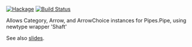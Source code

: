 [![Hackage](https://img.shields.io/hackage/v/pipes-category.svg)](https://hackage.haskell.org/package/pipes-category)
[![Build Status](https://secure.travis-ci.org/louispan/pipes-category.png?branch=master)](http://travis-ci.org/louispan/pipes-category)

Allows Category, Arrow, and ArrowChoice instances for Pipes.Pipe, using newtype wrapper 'Shaft'

See also [slides](http://www.slideshare.net/LouisPan3/composable-widgets-with-reactive-pipes).